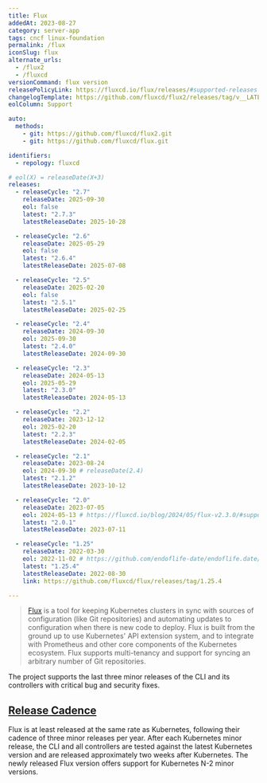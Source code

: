 ```yaml
---
title: Flux
addedAt: 2023-08-27
category: server-app
tags: cncf linux-foundation
permalink: /flux
iconSlug: flux
alternate_urls:
  - /flux2
  - /fluxcd
versionCommand: flux version
releasePolicyLink: https://fluxcd.io/flux/releases/#supported-releases
changelogTemplate: https://github.com/fluxcd/flux2/releases/tag/v__LATEST__
eolColumn: Support

auto:
  methods:
    - git: https://github.com/fluxcd/flux2.git
    - git: https://github.com/fluxcd/flux.git

identifiers:
  - repology: fluxcd

# eol(X) = releaseDate(X+3)
releases:
  - releaseCycle: "2.7"
    releaseDate: 2025-09-30
    eol: false
    latest: "2.7.3"
    latestReleaseDate: 2025-10-28

  - releaseCycle: "2.6"
    releaseDate: 2025-05-29
    eol: false
    latest: "2.6.4"
    latestReleaseDate: 2025-07-08

  - releaseCycle: "2.5"
    releaseDate: 2025-02-20
    eol: false
    latest: "2.5.1"
    latestReleaseDate: 2025-02-25

  - releaseCycle: "2.4"
    releaseDate: 2024-09-30
    eol: 2025-09-30
    latest: "2.4.0"
    latestReleaseDate: 2024-09-30

  - releaseCycle: "2.3"
    releaseDate: 2024-05-13
    eol: 2025-05-29
    latest: "2.3.0"
    latestReleaseDate: 2024-05-13

  - releaseCycle: "2.2"
    releaseDate: 2023-12-12
    eol: 2025-02-20
    latest: "2.2.3"
    latestReleaseDate: 2024-02-05

  - releaseCycle: "2.1"
    releaseDate: 2023-08-24
    eol: 2024-09-30 # releaseDate(2.4)
    latest: "2.1.2"
    latestReleaseDate: 2023-10-12

  - releaseCycle: "2.0"
    releaseDate: 2023-07-05
    eol: 2024-05-13 # https://fluxcd.io/blog/2024/05/flux-v2.3.0/#supported-versions
    latest: "2.0.1"
    latestReleaseDate: 2023-07-11

  - releaseCycle: "1.25"
    releaseDate: 2022-03-30
    eol: 2022-11-02 # https://github.com/endoflife-date/endoflife.date/pull/3420#discussion_r1306636700
    latest: "1.25.4"
    latestReleaseDate: 2022-08-30
    link: https://github.com/fluxcd/flux/releases/tag/1.25.4

---
```


> [Flux](https://fluxcd.io) is a tool for keeping Kubernetes clusters in sync with sources of
> configuration (like Git repositories) and automating updates to configuration when there is new
> code to deploy. Flux is built from the ground up to use Kubernetes' API extension system, and to
> integrate with Prometheus and other core components of the Kubernetes ecosystem. Flux supports
> multi-tenancy and support for syncing an arbitrary number of Git repositories.

The project supports the last three minor releases of the CLI and its controllers with critical bug
and security fixes.

## [Release Cadence](https://fluxcd.io/flux/releases/#release-cadence)

Flux is at least released at the same rate as Kubernetes, following their cadence of three minor
releases per year. After each Kubernetes minor release, the CLI and all controllers are tested
against the latest Kubernetes version and are released approximately two weeks after Kubernetes.
The newly released Flux version offers support for Kubernetes N-2 minor versions.

